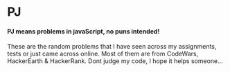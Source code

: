 # PJ
#### PJ means problems in javaScript, no puns intended!

These are the random problems that I have seen across my assignments, tests or just came across online.
Most of them are from CodeWars, HackerEarth & HackerRank.
Dont judge my code, I hope it helps someone...